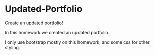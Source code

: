 # Updated-Portfolio
Create an updated portfolio!

In this homework we created an updated portfolio .

I only use bootstrap mostly on this homework, and some css for other styling.



